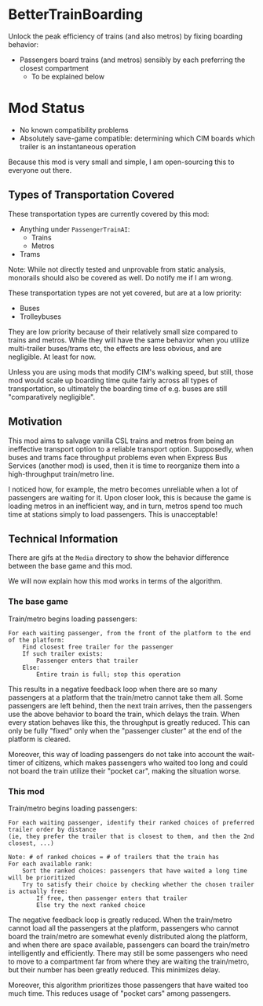 # BetterTrainBoarding
Unlock the peak efficiency of trains (and also metros) by fixing boarding behavior:

- Passengers board trains (and metros) sensibly by each preferring the closest compartment
  - To be explained below

# Mod Status
- No known compatibility problems
- Absolutely save-game compatible: determining which CIM boards which trailer is an instantaneous operation

Because this mod is very small and simple, I am open-sourcing this to everyone out there.

## Types of Transportation Covered
These transportation types are currently covered by this mod:
- Anything under `PassengerTrainAI`:
  - Trains
  - Metros
- Trams

Note: While not directly tested and unprovable from static analysis, monorails should also be covered as well. Do notify me if I am wrong.

These transportation types are not yet covered, but are at a low priority:
- Buses
- Trolleybuses

They are low priority because of their relatively small size compared to trains and metros. While they will have the same behavior when you utilize multi-trailer buses/trams etc, the effects are less obvious, and are negligible. At least for now.

Unless you are using mods that modify CIM's walking speed, but still, those mod would scale up boarding time quite fairly across all types of transportation, so ultimately the boarding time of e.g. buses are still "comparatively negligible".

## Motivation

This mod aims to salvage vanilla CSL trains and metros from being an ineffective transport option to a reliable transport option. Supposedly, when buses and trams face throughput problems even when Express Bus Services (another mod) is used, then it is time to reorganize them into a high-throughput train/metro line.

I noticed how, for example, the metro becomes unreliable when a lot of passengers are waiting for it. Upon closer look, this is because the game is loading metros in an inefficient way, and in turn, metros spend too much time at stations simply to load passengers. This is unacceptable!

## Technical Information
There are gifs at the `Media` directory to show the behavior difference between the base game and this mod.

We will now explain how this mod works in terms of the algorithm.

### The base game
Train/metro begins loading passengers:
```
For each waiting passenger, from the front of the platform to the end of the platform:
    Find closest free trailer for the passenger
    If such trailer exists:
        Passenger enters that trailer
    Else:
        Entire train is full; stop this operation
```

This results in a negative feedback loop when there are so many passengers at a platform that the train/metro cannot take them all. Some passengers are left behind, then the next train arrives, then the passengers use the above behavior to board the train, which delays the train. When every station behaves like this, the throughput is greatly reduced. This can only be fully "fixed" only when the "passenger cluster" at the end of the platform is cleared.

Moreover, this way of loading passengers do not take into account the wait-timer of citizens, which makes passengers who waited too long and could not board the train utilize their "pocket car", making the situation worse.

### This mod
Train/metro begins loading passengers:

```
For each waiting passenger, identify their ranked choices of preferred trailer order by distance
(ie, they prefer the trailer that is closest to them, and then the 2nd closest, ...)

Note: # of ranked choices = # of trailers that the train has
For each available rank: 
    Sort the ranked choices: passengers that have waited a long time will be prioritized
    Try to satisfy their choice by checking whether the chosen trailer is actually free:
        If free, then passenger enters that trailer
        Else try the next ranked choice

```

The negative feedback loop is greatly reduced. When the train/metro cannot load all the passengers at the platform, passengers who cannot board the train/metro are somewhat evenly distributed along the platform, and when there are space available, passengers can board the train/metro intelligently and efficiently. There may still be some passengers who need to move to a compartment far from where they are waiting the train/metro, but their number has been greatly reduced. This minimizes delay.

Moreover, this algorithm prioritizes those passengers that have waited too much time. This reduces usage of "pocket cars" among passengers.
